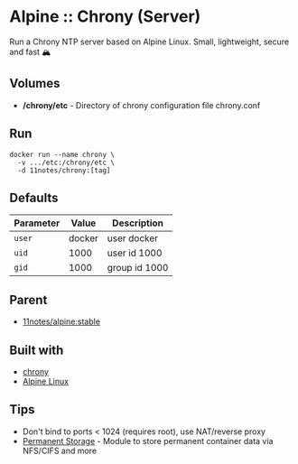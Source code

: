 # Alpine :: Chrony (Server)
Run a Chrony NTP server based on Alpine Linux. Small, lightweight, secure and fast 🏔️


## Volumes
* **/chrony/etc** - Directory of chrony configuration file chrony.conf

## Run
```shell
docker run --name chrony \
  -v .../etc:/chrony/etc \
  -d 11notes/chrony:[tag]
```

## Defaults
| Parameter | Value | Description |
| --- | --- | --- |
| `user` | docker | user docker |
| `uid` | 1000 | user id 1000 |
| `gid` | 1000 | group id 1000 |

## Parent
* [11notes/alpine:stable](https://github.com/11notes/docker-alpine)

## Built with
* [chrony](https://chrony-project.org)
* [Alpine Linux](https://alpinelinux.org)

## Tips
* Don't bind to ports < 1024 (requires root), use NAT/reverse proxy
* [Permanent Storage](https://github.com/11notes/alpine-docker-netshare) - Module to store permanent container data via NFS/CIFS and more